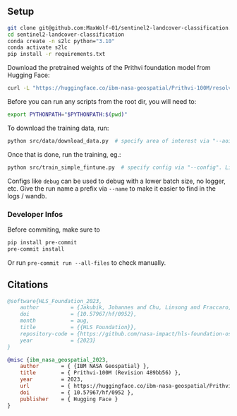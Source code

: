 
## Setup

```bash
git clone git@github.com:MaxWolf-01/sentinel2-landcover-classification.git
cd sentinel2-landcover-classification
conda create -n s2lc python="3.10"
conda activate s2lc
pip install -r requirements.txt
```

Download the pretrained weights of the Prithvi foundation model from Hugging Face:
```bash
curl -L "https://huggingface.co/ibm-nasa-geospatial/Prithvi-100M/resolve/main/Prithvi_100M.pt?download=true" -o "weights/Prithvi_100M.pt"
```

Before you can run any scripts from the root dir, you will need to:
```bash
export PYTHONPATH="$PYTHONPATH:$(pwd)"
```

To download the training data, run:
```bash
python src/data/download_data.py  # specify area of interest via "--aoi". List available and default values via "--help"
```

Once that is done, run the training, eg.:
```bash
python src/train_simple_fintune.py  # specify config via "--config". List available and default values via "--help"
```
Configs like `debug` can be used to debug with a lower batch size, no logger, etc.
Give the run name a prefix via `--name` to make it easier to find in the logs / wandb.

### Developer Infos

Before commiting, make sure to 
```bash
pip install pre-commit
pre-commit install
```
Or run `pre-commit run --all-files` to check manually.



## Citations

```bibtex
@software{HLS_Foundation_2023,
    author          = {Jakubik, Johannes and Chu, Linsong and Fraccaro, Paolo and Bangalore, Ranjini and Lambhate, Devyani and Das, Kamal and Oliveira Borges, Dario and Kimura, Daiki and Simumba, Naomi and Szwarcman, Daniela and Muszynski, Michal and Weldemariam, Kommy and Zadrozny, Bianca and Ganti, Raghu and Costa, Carlos and Watson, Campbell and Mukkavilli, Karthik and Roy, Sujit and Phillips, Christopher and Ankur, Kumar and Ramasubramanian, Muthukumaran and Gurung, Iksha and Leong, Wei Ji and Avery, Ryan and Ramachandran, Rahul and Maskey, Manil and Olofossen, Pontus and Fancher, Elizabeth and Lee, Tsengdar and Murphy, Kevin and Duffy, Dan and Little, Mike and Alemohammad, Hamed and Cecil, Michael and Li, Steve and Khallaghi, Sam and Godwin, Denys and Ahmadi, Maryam and Kordi, Fatemeh and Saux, Bertrand and Pastick, Neal and Doucette, Peter and Fleckenstein, Rylie and Luanga, Dalton and Corvin, Alex and Granger, Erwan},
    doi             = {10.57967/hf/0952},
    month           = aug,
    title           = {{HLS Foundation}},
    repository-code = {https://github.com/nasa-impact/hls-foundation-os},
    year            = {2023}
}
```

```bibtex
@misc {ibm_nasa_geospatial_2023,
	author       = { {IBM NASA Geospatial} },
	title        = { Prithvi-100M (Revision 489bb56) },
	year         = 2023,
	url          = { https://huggingface.co/ibm-nasa-geospatial/Prithvi-100M },
	doi          = { 10.57967/hf/0952 },
	publisher    = { Hugging Face }
}
```
